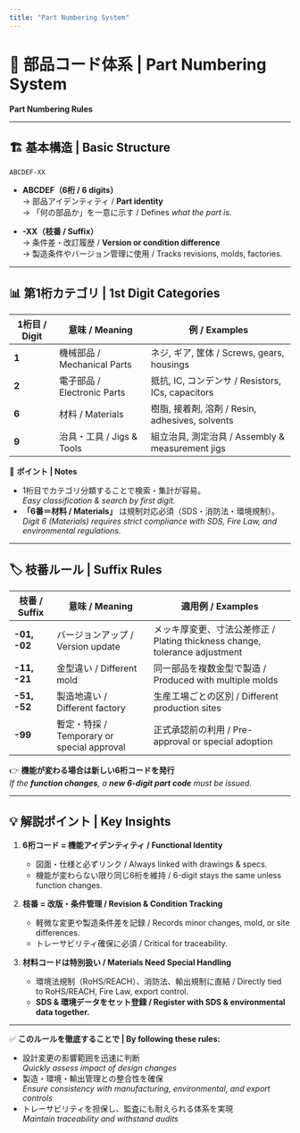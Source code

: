 ```yaml
---
title: "Part Numbering System"
---
```


# 🔢 部品コード体系 | Part Numbering System  
**Part Numbering Rules**

---

## 🏗 基本構造 | Basic Structure

```
ABCDEF-XX
```

- **ABCDEF（6桁 / 6 digits）**  
  → 部品アイデンティティ / **Part identity**  
  → 「何の部品か」を一意に示す / Defines *what the part is*.  

- **-XX（枝番 / Suffix）**  
  → 条件差・改訂履歴 / **Version or condition difference**  
  → 製造条件やバージョン管理に使用 / Tracks revisions, molds, factories.  

---

## 📊 第1桁カテゴリ | 1st Digit Categories

| **1桁目 / Digit** | **意味 / Meaning** | **例 / Examples** |
|------------------|--------------------|------------------|
| **1** | 機械部品 / Mechanical Parts | ネジ, ギア, 筐体 / Screws, gears, housings |
| **2** | 電子部品 / Electronic Parts | 抵抗, IC, コンデンサ / Resistors, ICs, capacitors |
| **6** | 材料 / Materials | 樹脂, 接着剤, 溶剤 / Resin, adhesives, solvents |
| **9** | 治具・工具 / Jigs & Tools | 組立治具, 測定治具 / Assembly & measurement jigs |

🔎 **ポイント | Notes**  
- 1桁目でカテゴリ分類することで検索・集計が容易。  
  *Easy classification & search by first digit.*  
- **「6番＝材料 / Materials」** は規制対応必須（SDS・消防法・環境規制）。  
  *Digit 6 (Materials) requires strict compliance with SDS, Fire Law, and environmental regulations.*  

---

## 🏷 枝番ルール | Suffix Rules

| **枝番 / Suffix** | **意味 / Meaning** | **適用例 / Examples** |
|-------------------|--------------------|------------------------|
| **-01, -02** | バージョンアップ / Version update | メッキ厚変更、寸法公差修正 / Plating thickness change, tolerance adjustment |
| **-11, -21** | 金型違い / Different mold | 同一部品を複数金型で製造 / Produced with multiple molds |
| **-51, -52** | 製造地違い / Different factory | 生産工場ごとの区別 / Different production sites |
| **-99** | 暫定・特採 / Temporary or special approval | 正式承認前の利用 / Pre-approval or special adoption |

👉 **機能が変わる場合は新しい6桁コードを発行**  
*If the **function changes**, a **new 6-digit part code** must be issued.*  

---

## 💡 解説ポイント | Key Insights

1. **6桁コード = 機能アイデンティティ / Functional Identity**  
   - 図面・仕様と必ずリンク / Always linked with drawings & specs.  
   - 機能が変わらない限り同じ6桁を維持 / 6-digit stays the same unless function changes.  

2. **枝番 = 改版・条件管理 / Revision & Condition Tracking**  
   - 軽微な変更や製造条件差を記録 / Records minor changes, mold, or site differences.  
   - トレーサビリティ確保に必須 / Critical for traceability.  

3. **材料コードは特別扱い / Materials Need Special Handling**  
   - 環境法規制（RoHS/REACH）、消防法、輸出規制に直結 / Directly tied to RoHS/REACH, Fire Law, export control.  
   - **SDS & 環境データをセット登録 / Register with SDS & environmental data together.**  

---

✅ **このルールを徹底することで | By following these rules:**  
- 設計変更の影響範囲を迅速に判断  
  *Quickly assess impact of design changes*  
- 製造・環境・輸出管理との整合性を確保  
  *Ensure consistency with manufacturing, environmental, and export controls*  
- トレーサビリティを担保し、監査にも耐えられる体系を実現  
  *Maintain traceability and withstand audits*  
